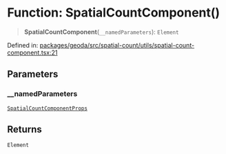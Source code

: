 # Function: SpatialCountComponent()

> **SpatialCountComponent**(`__namedParameters`): `Element`

Defined in: [packages/geoda/src/spatial-count/utils/spatial-count-component.tsx:21](https://github.com/GeoDaCenter/openassistant/blob/95db62ddd98ea06cccc7750f9f0e37556d8bf20e/packages/geoda/src/spatial-count/utils/spatial-count-component.tsx#L21)

## Parameters

### \_\_namedParameters

[`SpatialCountComponentProps`](../type-aliases/SpatialCountComponentProps.md)

## Returns

`Element`
